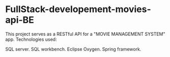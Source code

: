 # FullStack-developement-movies-api-BE

This project serves as a RESTful API for a "MOVIE MANAGEMENT SYSTEM" app.
Technologies used:

SQL server.
SQL workbench.
Eclipse Oxygen.
Spring framework.
